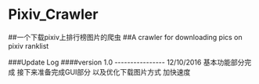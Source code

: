 ﻿# Pixiv_Crawler
##一个下载pixiv上排行榜图片的爬虫
##A crawler for downloading pics on pixiv ranklist
<br>

###Update Log
####version 1.0 ----------------   12/10/2016
 基本功能部分完成 接下来准备完成GUI部分 以及优化下载图片方式 加快速度
